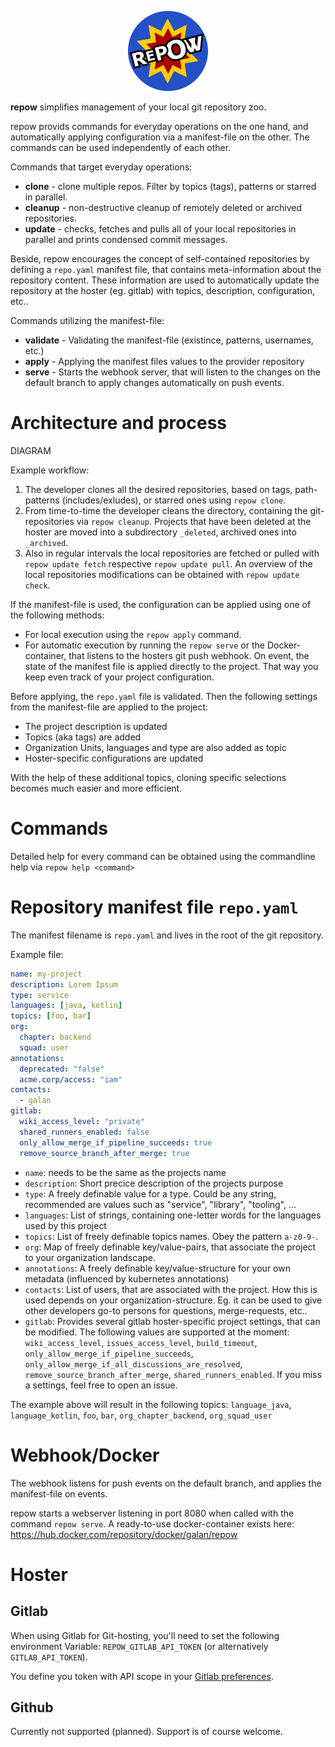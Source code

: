 <p align="center">
  <img src="media/repow-02-512.png" width="128">
</p>

**repow** simplifies management of your local git repository zoo.

repow provids commands for everyday operations on the one hand, and automatically applying configuration via a manifest-file on the other. The commands can be used independently of each other.

Commands that target everyday operations:
* **clone** - clone multiple repos. Filter by topics (tags), patterns or starred in parallel.
* **cleanup** - non-destructive cleanup of remotely deleted or archived repositories.
* **update** - checks, fetches and pulls all of your local repositories in parallel and prints condensed commit messages.

Beside, repow encourages the concept of self-contained repositories by defining a `repo.yaml` manifest file, that contains meta-information about the repository content. These information are used to automatically update the repository at the hoster (eg. gitlab) with topics, description, configuration, etc..

Commands utilizing the manifest-file:
* **validate** - Validating the manifest-file (existince, patterns, usernames, etc.)
* **apply** - Applying the manifest files values to the provider repository
* **serve** - Starts the webhook server, that will listen to the changes on the default branch to apply changes automatically on push events.


# Architecture and process

DIAGRAM

Example workflow:
1. The developer clones all the desired repositories, based on tags, path-patterns (includes/exludes), or starred ones using `repow clone`.
2. From time-to-time the developer cleans the directory, containing the git-repositories via `repow cleanup`. Projects that have been deleted at the hoster are moved into a subdirectory `_deleted`, archived ones into `_archived`.
3. Also in regular intervals the local repositories are fetched or pulled with `repow update fetch` respective `repow update pull`. An overview of the local repositories modifications can be obtained with `repow update check`.

If the manifest-file is used, the configuration can be applied using one of the following methods:
* For local execution using the `repow apply` command.
* For automatic execution by running the `repow serve` or the Docker-container, that listens to the hosters git push webhook. On event, the state of the manifest file is applied directly to the project. That way you keep even track of your project configuration.

Before applying, the `repo.yaml` file is validated. Then the following settings from the manifest-file are applied to the project:
* The project description is updated
* Topics (aka tags) are added
* Organization Units, languages and type are also added as topic
* Hoster-specific configurations are updated

With the help of these additional topics, cloning specific selections becomes much easier and more efficient.


# Commands
Detailed help for every command can be obtained using the commandline help via `repow help <command>`

# Repository manifest file `repo.yaml`

The manifest filename is `repo.yaml` and lives in the root of the git repository.

Example file:
```yaml
name: my-project
description: Lorem Ipsum
type: service
languages: [java, kotlin]
topics: [foo, bar]
org:
  chapter: backend
  squad: user
annotations:
  deprecated: "false"
  acme.corp/access: "iam"
contacts:
  - galan
gitlab:
  wiki_access_level: "private"
  shared_runners_enabled: false
  only_allow_merge_if_pipeline_succeeds: true
  remove_source_branch_after_merge: true
```

* `name`: needs to be the same as the projects name
* `description`: Short precice description of the projects purpose
* `type`: A freely definable value for a type. Could be any string, recommended are values such as "service", "library", "tooling", ...
* `languages`: List of strings, containing one-letter words for the languages used by this project
* `topics`: List of freely definable topics names. Obey the pattern `a-z0-9-`.
* `org`: Map of freely definable key/value-pairs, that associate the project to your organization landscape.
* `annotations`: A freely definable key/value-structure for your own metadata (influenced by kubernetes annotations)
* `contacts`: List of users, that are associated with the project. How this is used depends on your organization-structure. Eg. it can be used to give other developers go-to persons for questions, merge-requests, etc..
* `gitlab`: Provides several gitlab hoster-specific project settings, that can be modified. The following values are supported at the moment: `wiki_access_level`, `issues_access_level`, `build_timeout`, `only_allow_merge_if_pipeline_succeeds`, `only_allow_merge_if_all_discussions_are_resolved`, `remove_source_branch_after_merge`, `shared_runners_enabled`. If you miss a settings, feel free to open an issue.

The example above will result in the following topics: `language_java`, `language_kotlin`, `foo`, `bar`, `org_chapter_backend`, `org_squad_user`

# Webhook/Docker
The webhook listens for push events on the default branch, and applies the manifest-file on events.

repow starts a webserver listening in port 8080 when called with the command `repow serve`. A ready-to-use docker-container exists here: https://hub.docker.com/repository/docker/galan/repow

# Hoster

## Gitlab
When using Gitlab for Git-hosting, you'll need to set the following environment Variable: `REPOW_GITLAB_API_TOKEN` (or alternatively `GITLAB_API_TOKEN`).

You define you token with API scope in your [Gitlab preferences](https://gitlab.com/-/profile/personal_access_tokens).

## Github
Currently not supported (planned). Support is of course welcome.

